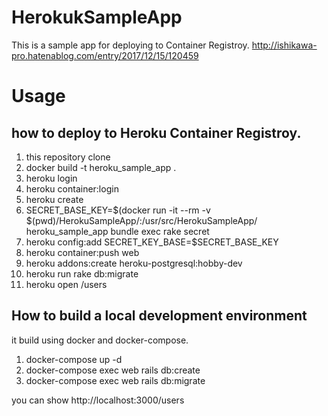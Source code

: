 # HerokukSampleApp
This is a sample app for deploying to Container Registroy.
http://ishikawa-pro.hatenablog.com/entry/2017/12/15/120459  

# Usage
## how to deploy to Heroku Container Registroy.  

1. this repository clone
2. docker build -t heroku_sample_app .
3. heroku login
4. heroku container:login
5. heroku create
6. SECRET_BASE_KEY=$(docker run -it --rm -v $(pwd)/HerokuSampleApp/:/usr/src/HerokuSampleApp/ heroku_sample_app bundle exec rake secret
7. heroku config:add SECRET_KEY_BASE=$SECRET_BASE_KEY
8. heroku container:push web
9. heroku addons:create heroku-postgresql:hobby-dev
10. heroku run rake db:migrate
11. heroku open /users  

## How to build a local development environment
it build using docker and docker-compose.
1. docker-compose up -d  
2. docker-compose exec web rails db:create
3. docker-compose exec web rails db:migrate   

you can show http://localhost:3000/users

